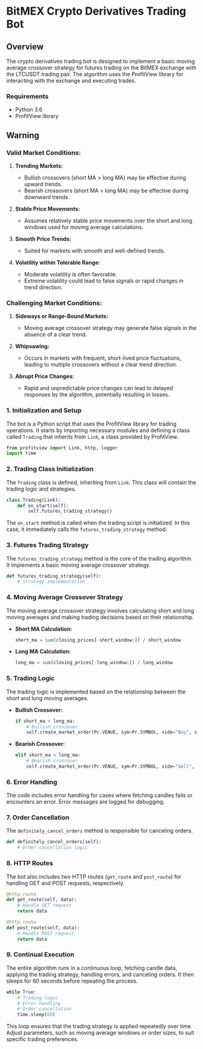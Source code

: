 # BitMEX Crypto Derivatives Trading Bot

## Overview
The crypto derivatives trading bot is designed to implement a basic moving average crossover strategy for futures trading on the BitMEX exchange with the LTCUSDT trading pair. The algorithm uses the ProfitView library for interacting with the exchange and executing trades.

### Requirements
- Python 3.6
- ProfitView library 

## Warning

### Valid Market Conditions:

1. **Trending Markets:**
   - Bullish crossovers (short MA > long MA) may be effective during upward trends.
   - Bearish crossovers (short MA < long MA) may be effective during downward trends.

2. **Stable Price Movements:**
   - Assumes relatively stable price movements over the short and long windows used for moving average calculations.

3. **Smooth Price Trends:**
   - Suited for markets with smooth and well-defined trends.

4. **Volatility within Tolerable Range:**
   - Moderate volatility is often favorable.
   - Extreme volatility could lead to false signals or rapid changes in trend direction.

### Challenging Market Conditions:

1. **Sideways or Range-Bound Markets:**
   - Moving average crossover strategy may generate false signals in the absence of a clear trend.

2. **Whipsawing:**
   - Occurs in markets with frequent, short-lived price fluctuations, leading to multiple crossovers without a clear trend direction.

3. **Abrupt Price Changes:**
   - Rapid and unpredictable price changes can lead to delayed responses by the algorithm, potentially resulting in losses.

### 1. Initialization and Setup

The bot is a Python script that uses the ProfitView library for trading operations. It starts by importing necessary modules and defining a class called `Trading` that inherits from `Link`, a class provided by ProfitView.

```python
from profitview import Link, http, logger
import time
```

### 2. Trading Class Initialization

The `Trading` class is defined, inheriting from `Link`. This class will contain the trading logic and strategies.

```python
class Trading(Link):
    def on_start(self):
        self.futures_trading_strategy()
```

The `on_start` method is called when the trading script is initialized. In this case, it immediately calls the `futures_trading_strategy` method.

### 3. Futures Trading Strategy

The `futures_trading_strategy` method is the core of the trading algorithm. It implements a basic moving average crossover strategy.

```python
def futures_trading_strategy(self):
    # Strategy implementation
```

### 4. Moving Average Crossover Strategy

The moving average crossover strategy involves calculating short and long moving averages and making trading decisions based on their relationship.

- **Short MA Calculation:**
  ```python
  short_ma = sum(closing_prices[-short_window:]) / short_window
  ```

- **Long MA Calculation:**
  ```python
  long_ma = sum(closing_prices[-long_window:]) / long_window
  ```

### 5. Trading Logic

The trading logic is implemented based on the relationship between the short and long moving averages.

- **Bullish Crossover:**
  ```python
  if short_ma > long_ma:
      # Bullish crossover
      self.create_market_order(Pr.VENUE, sym=Pr.SYMBOL, side="Buy", size=1000000)
  ```

- **Bearish Crossover:**
  ```python
  elif short_ma < long_ma:
      # Bearish crossover
      self.create_market_order(Pr.VENUE, sym=Pr.SYMBOL, side="Sell", size=1000)
  ```

### 6. Error Handling

The code includes error handling for cases where fetching candles fails or encounters an error. Error messages are logged for debugging.

### 7. Order Cancellation

The `definitely_cancel_orders` method is responsible for canceling orders.

```python
def definitely_cancel_orders(self):
    # Order cancellation logic
```

### 8. HTTP Routes

The bot also includes two HTTP routes (`get_route` and `post_route`) for handling GET and POST requests, respectively.

```python
@http.route
def get_route(self, data):
    # Handle GET request
    return data

@http.route
def post_route(self, data):
    # Handle POST request
    return data
```

### 9. Continual Execution

The entire algorithm runs in a continuous loop, fetching candle data, applying the trading strategy, handling errors, and canceling orders. It then sleeps for 60 seconds before repeating the process.

```python
while True:
    # Trading logic
    # Error handling
    # Order cancellation
    time.sleep(60)
```

This loop ensures that the trading strategy is applied repeatedly over time. Adjust parameters, such as moving average windows or order sizes, to suit specific trading preferences.